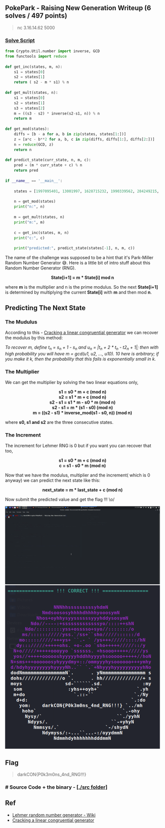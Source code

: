 ## PokePark - Raising New Generation Writeup (6 solves / 497 points)
> nc 3.16.14.62 5000

### [Solve Script](sol/apex.py)
```py
from Crypto.Util.number import inverse, GCD
from functools import reduce

def get_inc(states, m, n):
	s1 = states[0]
	s2 = states[1]
	return ( s2 - m * s1) % n

def get_mult(states, n):
	s1 = states[0]
	s2 = states[1]
	s3 = states[2]
	m = ((s3 - s2) * inverse(s2-s1, n)) % n
	return m

def get_mod(states):
	diffs = [b - a for a, b in zip(states, states[1:])]
	z = [a*c - b**2 for a, b, c in zip(diffs, diffs[1:], diffs[2:])]
	n = reduce(GCD, z)
	return n

def predict_state(curr_state, n, m, c):
	pred = (m * curr_state + c) % n
	return pred

if __name__ == '__main__':

	states = [1997095401, 13001997, 1628715232, 1990339562, 284249215, 1372925577, 48385624, 1468364002, 2059193937, 26044107]

	n = get_mod(states)
	print("n:", n)

	m = get_mult(states, n)
	print("m:", m)

	c = get_inc(states, m, n)
	print("c:", c)

	print("predicted:", predict_state(states[-1], n, m, c))

```
The name of the challenge was supposed to be a hint that it's Park-Miller Random Number Generator 😅. Here is a little bit of intro stuff about 
this Random Number Generator (RNG).

<p align="center"><b>
State[i+1] = m * State[i] mod n
</b></p>

where **m** is the multiplier and n is the prime modulus. So the next **State[i+1]** is determined by multiplying the
current **State[i]** with **m** and then mod **n**.

## Predicting The Next State
### The Mudulus
According to this - [Cracking a linear congruential generator](https://security.stackexchange.com/questions/4268/cracking-a-linear-congruential-generator)
we can recover the modulus by this method:

*To recover m, define t<sub>n</sub> = s<sub>n</sub> + 1 - s<sub>n</sub> and u<sub>n</sub> = |t<sub>n</sub> + 2 * t<sub>n</sub> - t2<sub>n</sub> + 1|;
then with high probability you will have m = gcd(u1, u2, ..., u10). 10 here is arbitrary; if you make it k, then the probability that this fails is 
exponentially small in k.*

### The Multiplier
We can get the multiplier by solving the two linear equations only,
<p align="center"><b>
s1 = s0 * m + c  (mod n) <br>
s2 = s1 * m + c  (mod n) <br>
s2 - s1 = s1 * m - s0 * m  (mod n) <br>
s2 - s1 = m * (s1 - s0)  (mod n) <br>
m = ((s2 - s1) * inverse_mod(s1 - s0, n)) (mod n)
</b></p>

where **s0, s1 and s2** are the three consecutive states.

### The Increment
The increment for Lehmer RNG is 0 but if you want you can recover that too,
<p align="center"><b>
s1 = s0 * m + c   (mod n) <br>
c  = s1 - s0 * m  (mod n)
</b></p>

Now that we have the modulus, multiplier and the increment( which is 0 anyway) we can predict the next state like this:

<p align="center"><b>
next_state = m * last_state + c (mod n)
</b></p>

Now submit the predicted value and get the flag !!! \o/

<p align="center"><img src="solve.gif"><br><img src="flag.png"></p>

## Flag
> darkCON{P0k3m0ns_4nd_RNG!!!}


### # Source Code + the binary - [[./src folder]](src/)

## Ref
* [Lehmer random number generator - Wiki](https://en.wikipedia.org/wiki/Lehmer_random_number_generator)
* [Cracking a linear congruential generator](https://security.stackexchange.com/questions/4268/cracking-a-linear-congruential-generator)
